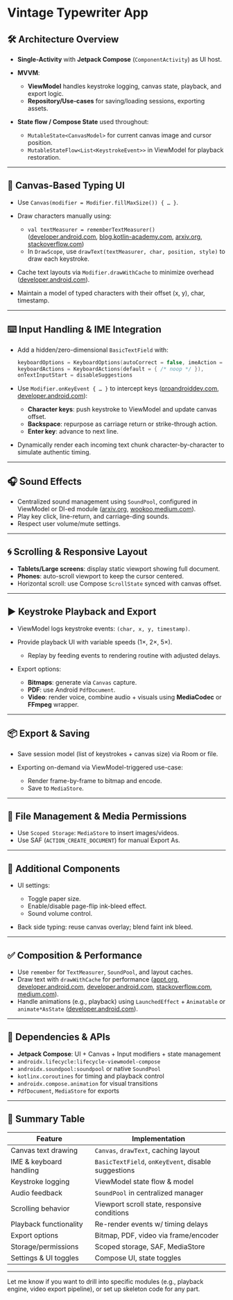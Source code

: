 # Vintage Typewriter App

## 🛠 Architecture Overview

* **Single-Activity** with **Jetpack Compose** (`ComponentActivity`) as UI host.
* **MVVM**:

  * **ViewModel** handles keystroke logging, canvas state, playback, and export logic.
  * **Repository/Use‑cases** for saving/loading sessions, exporting assets.
* **State flow / Compose State** used throughout:

  * `MutableState<CanvasModel>` for current canvas image and cursor position.
  * `MutableStateFlow<List<KeystrokeEvent>>` in ViewModel for playback restoration.

---

## 🎨 Canvas-Based Typing UI

* Use `Canvas(modifier = Modifier.fillMaxSize()) { … }`.
* Draw characters manually using:

  * `val textMeasurer = rememberTextMeasurer()` ([developer.android.com][1], [blog.kotlin-academy.com][2], [arxiv.org][3], [stackoverflow.com][4])
  * In `DrawScope`, use `drawText(textMeasurer, char, position, style)` to draw each keystroke.
* Cache text layouts via `Modifier.drawWithCache` to minimize overhead ([developer.android.com][1]).
* Maintain a model of typed characters with their offset (x, y), char, timestamp.

---

## ⌨️ Input Handling & IME Integration

* Add a hidden/zero-dimensional `BasicTextField` with:

  ```kotlin
  keyboardOptions = KeyboardOptions(autoCorrect = false, imeAction = ImeAction.None),
  keyboardActions = KeyboardActions(default = { /* noop */ }),
  onTextInputStart = disableSuggestions
  ```
* Use `Modifier.onKeyEvent { … }` to intercept keys ([proandroiddev.com][5], [developer.android.com][6]):

  * **Character keys**: push keystroke to ViewModel and update canvas offset.
  * **Backspace**: repurpose as carriage return or strike-through action.
  * **Enter key**: advance to next line.
* Dynamically render each incoming text chunk character-by-character to simulate authentic timing.

---

## 🎧 Sound Effects

* Centralized sound management using `SoundPool`, configured in ViewModel or DI-ed module ([arxiv.org][3], [wookoo.medium.com][7]).
* Play key click, line-return, and carriage-ding sounds.
* Respect user volume/mute settings.

---

## 🌀 Scrolling & Responsive Layout

* **Tablets/Large screens**: display static viewport showing full document.
* **Phones**: auto-scroll viewport to keep the cursor centered.
* Horizontal scroll: use Compose `ScrollState` synced with canvas offset.

---

## ▶️ Keystroke Playback and Export

* ViewModel logs keystroke events: `(char, x, y, timestamp)`.
* Provide playback UI with variable speeds (1×, 2×, 5×).

  * Replay by feeding events to rendering routine with adjusted delays.
* Export options:

  * **Bitmaps**: generate via `Canvas` capture.
  * **PDF**: use Android `PdfDocument`.
  * **Video**: render voice, combine audio + visuals using **MediaCodec** or **FFmpeg** wrapper.

---

## 📦 Export & Saving

* Save session model (list of keystrokes + canvas size) via Room or file.
* Exporting on-demand via ViewModel-triggered use-case:

  * Render frame-by-frame to bitmap and encode.
  * Save to `MediaStore`.

---

## 📁 File Management & Media Permissions

* Use `Scoped Storage`: `MediaStore` to insert images/videos.
* Use SAF (`ACTION_CREATE_DOCUMENT`) for manual Export As.

---

## 🧩 Additional Components

* UI settings:

  * Toggle paper size.
  * Enable/disable page-flip ink-bleed effect.
  * Sound volume control.
* Back side typing: reuse canvas overlay; blend faint ink bleed.

---

## ✅ Composition & Performance

* Use `remember` for `TextMeasurer`, `SoundPool`, and layout caches.
* Draw text with `drawWithCache` for performance ([appt.org][8], [developer.android.com][1], [developer.android.com][6], [stackoverflow.com][9], [medium.com][10]).
* Handle animations (e.g., playback) using `LaunchedEffect` + `Animatable` or `animate*AsState` ([developer.android.com][11]).

---

## 📅 Dependencies & APIs

* **Jetpack Compose**: UI + Canvas + Input modifiers + state management
* `androidx.lifecycle:lifecycle-viewmodel-compose`
* `androidx.soundpool:soundpool` or native `SoundPool`
* `kotlinx.coroutines` for timing and playback control
* `androidx.compose.animation` for visual transitions
* `PdfDocument`, `MediaStore` for exports

---

## 🎯 Summary Table

| Feature                 | Implementation                                      |
| ----------------------- | --------------------------------------------------- |
| Canvas text drawing     | `Canvas`, `drawText`, caching layout                |
| IME & keyboard handling | `BasicTextField`, `onKeyEvent`, disable suggestions |
| Keystroke logging       | ViewModel state flow & model                        |
| Audio feedback          | `SoundPool` in centralized manager                  |
| Scrolling behavior      | Viewport scroll state, responsive conditions        |
| Playback functionality  | Re-render events w/ timing delays                   |
| Export options          | Bitmap, PDF, video via frame/encoder                |
| Storage/permissions     | Scoped storage, SAF, MediaStore                     |
| Settings & UI toggles   | Compose UI, state toggles                           |

---

Let me know if you want to drill into specific modules (e.g., playback engine, video export pipeline), or set up skeleton code for any part.

[1]: https://developer.android.com/develop/ui/compose/graphics/draw/overview?utm_source=chatgpt.com "Graphics in Compose | Jetpack Compose - Android Developers"
[2]: https://blog.kotlin-academy.com/canvas-in-jetpack-compose-c6e7b651fd9b?utm_source=chatgpt.com "Canvas in Jetpack Compose - Kt. Academy"
[3]: https://arxiv.org/abs/1803.00430?utm_source=chatgpt.com "Interactive Sound Rendering on Mobile Devices using Ray-Parameterized Reverberation Filters"
[4]: https://stackoverflow.com/questions/77769933/jetpack-compose-canvas-not-drawing-text-with-correct-style?utm_source=chatgpt.com "Jetpack Compose Canvas not drawing text with correct style"
[5]: https://proandroiddev.com/creating-custom-text-views-in-android-a-fun-exploration-with-sampleview-31c724ccd45b?utm_source=chatgpt.com "Creating Custom Text Views in Android: A Fun Exploration with ..."
[6]: https://developer.android.com/develop/ui/compose/touch-input/keyboard-input/commands?utm_source=chatgpt.com "Handle keyboard actions | Jetpack Compose - Android Developers"
[7]: https://wookoo.medium.com/centralized-sound-management-in-multi-module-android-applications-with-jetpack-compose-using-54246d49fb5d?utm_source=chatgpt.com "Centralized Sound Management in Multi-Module Android ..."
[8]: https://appt.org/en/docs/jetpack-compose/samples/audio-control?utm_source=chatgpt.com "Audio control in Jetpack Compose - Appt.org"
[9]: https://stackoverflow.com/questions/68709122/jetpack-compose-trying-to-get-sound-to-play-in-viewmodel-fun?utm_source=chatgpt.com "Jetpack compose - trying to get sound to play in viewmodel fun"
[10]: https://medium.com/androiddevelopers/problem-solving-in-compose-text-d1dd1feafe4a?utm_source=chatgpt.com "Problem solving in Compose Text - by Alejandra Stamato - Medium"
[11]: https://developer.android.com/develop/ui/compose/animation/introduction?utm_source=chatgpt.com "Animations in Compose - Android Developers"
